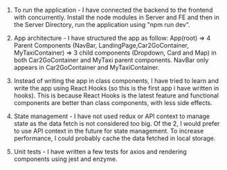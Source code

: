 1. To run the application - I have connected the backend to the frontend with concurrently. Install the node modules in Server and FE and then in the Server Directory, run the application using "npm run dev".

2. App architecture - I have structured the app as follow: App(root) => 4 Parent Components (NavBar, LandingPage,Car2GoContainer, MyTaxiContainer) => 3 child components (Dropdown, Card and Map) in both Car2GoContainer and MyTaxi parent components. NavBar only appears in Car2GoContainer and MyTaxiContainer.

3. Instead of writing the app in class components, I have tried to learn and write the app using React Hooks (so this is the first app i have written in hooks). This is because React Hooks is the latest feature and functional components are better than class components, with less side effects.

4. State management - I have not used redux or API context to manage state as the data fetch is not considered too big. Of the 2, I would prefer to use API context in the future for state management. To increase performance, I could probably cache the data fetched in local storage.

5. Unit tests - I have written a few tests for axios and rendering components using jest and enzyme.
